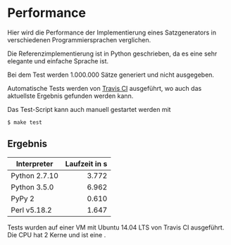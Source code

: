 Performance
===========

Hier wird die Performance der Implementierung eines Satzgenerators in verschiedenen Programmiersprachen verglichen.

Die Referenzimplementierung ist in Python geschrieben, da es eine sehr elegante und einfache Sprache ist.

Bei dem Test werden 1.000.000 Sätze generiert und nicht ausgegeben.

Automatische Tests werden von [Travis CI](https://travis-ci.org/davidak/satzgenerator) ausgeführt, wo auch das aktuellste Ergebnis gefunden werden kann.

Das Test-Script kann auch manuell gestartet werden mit

```
$ make test
```

Ergebnis
--------

Interpreter | Laufzeit in s
--- | ---:
Python 2.7.10 | 3.772
Python 3.5.0 | 6.962
PyPy 2 | 0.610
Perl v5.18.2 | 1.647

Tests wurden auf einer VM mit Ubuntu 14.04 LTS von Travis CI ausgeführt. Die CPU hat 2 Kerne und ist eine .
